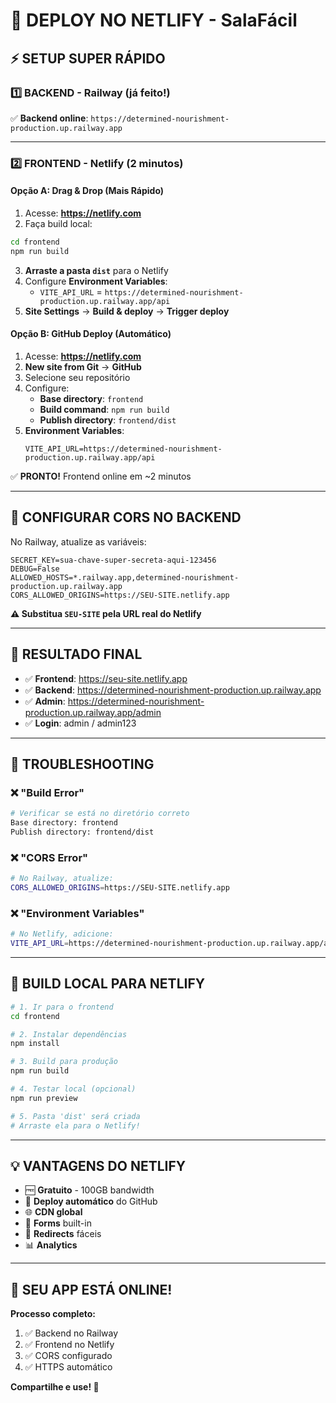# 🚀 DEPLOY NO NETLIFY - SalaFácil

## ⚡ SETUP SUPER RÁPIDO

### 1️⃣ **BACKEND - Railway (já feito!)**
✅ **Backend online**: `https://determined-nourishment-production.up.railway.app`

---

### 2️⃣ **FRONTEND - Netlify (2 minutos)**

#### **Opção A: Drag & Drop (Mais Rápido)**
1. Acesse: **https://netlify.com**
2. Faça build local:
```bash
cd frontend
npm run build
```
3. **Arraste a pasta `dist`** para o Netlify
4. Configure **Environment Variables**:
   - `VITE_API_URL` = `https://determined-nourishment-production.up.railway.app/api`
5. **Site Settings** → **Build & deploy** → **Trigger deploy**

#### **Opção B: GitHub Deploy (Automático)**
1. Acesse: **https://netlify.com**
2. **New site from Git** → **GitHub**
3. Selecione seu repositório
4. Configure:
   - **Base directory**: `frontend`
   - **Build command**: `npm run build`
   - **Publish directory**: `frontend/dist`
5. **Environment Variables**:
   ```env
   VITE_API_URL=https://determined-nourishment-production.up.railway.app/api
   ```

✅ **PRONTO!** Frontend online em ~2 minutos

---

## 🔧 CONFIGURAR CORS NO BACKEND

No Railway, atualize as variáveis:
```env
SECRET_KEY=sua-chave-super-secreta-aqui-123456
DEBUG=False
ALLOWED_HOSTS=*.railway.app,determined-nourishment-production.up.railway.app
CORS_ALLOWED_ORIGINS=https://SEU-SITE.netlify.app
```

**⚠️ Substitua `SEU-SITE` pela URL real do Netlify**

---

## 🎯 RESULTADO FINAL

- ✅ **Frontend**: https://seu-site.netlify.app
- ✅ **Backend**: https://determined-nourishment-production.up.railway.app
- ✅ **Admin**: https://determined-nourishment-production.up.railway.app/admin
- ✅ **Login**: admin / admin123

---

## 🔧 TROUBLESHOOTING

### ❌ **"Build Error"**
```bash
# Verificar se está no diretório correto
Base directory: frontend
Publish directory: frontend/dist
```

### ❌ **"CORS Error"**
```bash
# No Railway, atualize:
CORS_ALLOWED_ORIGINS=https://SEU-SITE.netlify.app
```

### ❌ **"Environment Variables"**
```bash
# No Netlify, adicione:
VITE_API_URL=https://determined-nourishment-production.up.railway.app/api
```

---

## 🚀 BUILD LOCAL PARA NETLIFY

```bash
# 1. Ir para o frontend
cd frontend

# 2. Instalar dependências
npm install

# 3. Build para produção
npm run build

# 4. Testar local (opcional)
npm run preview

# 5. Pasta 'dist' será criada
# Arraste ela para o Netlify!
```

---

## 💡 VANTAGENS DO NETLIFY

- 🆓 **Gratuito** - 100GB bandwidth
- 🚀 **Deploy automático** do GitHub
- 🌐 **CDN global**
- 📝 **Forms** built-in
- 🔄 **Redirects** fáceis
- 📊 **Analytics**

---

## 🎉 SEU APP ESTÁ ONLINE!

**Processo completo:**
1. ✅ Backend no Railway
2. ✅ Frontend no Netlify
3. ✅ CORS configurado
4. ✅ HTTPS automático

**Compartilhe e use! 🎊**
